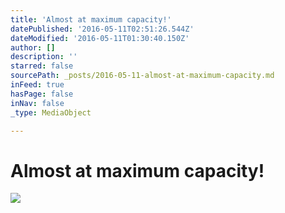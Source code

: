 ```yaml
---
title: 'Almost at maximum capacity!'
datePublished: '2016-05-11T02:51:26.544Z'
dateModified: '2016-05-11T01:30:40.150Z'
author: []
description: ''
starred: false
sourcePath: _posts/2016-05-11-almost-at-maximum-capacity.md
inFeed: true
hasPage: false
inNav: false
_type: MediaObject

---
```

# Almost at maximum capacity!
![](https://the-grid-user-content.s3-us-west-2.amazonaws.com/6821b7a2-0b04-45fb-af02-eec20fe46c84.jpg)